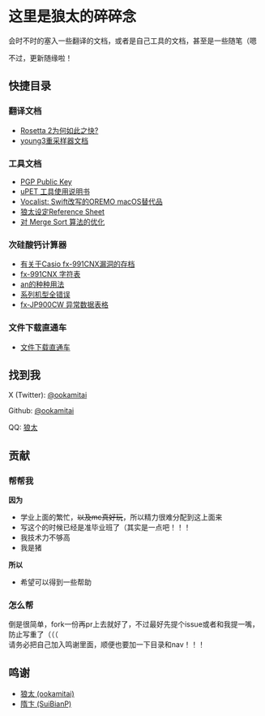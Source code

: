 # 这里是狼太的碎碎念

会时不时的塞入一些翻译的文档，或者是自己工具的文档，甚至是一些随笔（嗯

不过，更新随缘啦！

## 快捷目录

### 翻译文档

- [Rosetta 2为何如此之快?](docs/rosetta2/rosetta.md)
- [young3重采样器文档](docs/young3_doc/young3_doc.md)

### 工具文档

- [PGP Public Key](docs/PGPKey/pgpkey.md)
- [uPET 工具使用说明书](docs/upet_docs/upet_docs.md)
- [Vocalist: Swift改写的OREMO macOS替代品](docs/vocalist/vocalist_cn.md)
- [狼太设定Reference Sheet](docs/character/sheet.md)
- [对 Merge Sort 算法的优化](docs/sort/sort.md)

### 次硅酸钙计算器

- [有关于Casio fx-991CNX漏洞的存档](docs/fx-991cnx/cnx.md)  
- [fx-991CNX 字符表](docs/fx-991cnx/conv.md)
- [an的种种用法](docs/fx-991cnx/an.md)
- [系列机型全错误](docs/fx-991cnx/err.md)
- [fx-JP900CW 异常数据表格](docs/fx-991cnx/sheet.md)

### 文件下载直通车

- [文件下载直通车](docs/dls/dls.md)
  
## 找到我

X (Twitter): [@ookamitai](https://x.com/ookamitai)

Github: [@ookamitai](https://github.com/ookamitai)

QQ: [狼太](https://qm.qq.com/q/Usl9iNpa8w)

## 贡献

### 帮帮我

**因为**  

- 学业上面的繁忙，~~以及mc真好玩~~，所以精力很难分配到这上面来  
- 写这个的时候已经是准毕业班了（其实是一点吧！！！  
- 我技术力不够高  
- 我是猪  
  
**所以**  

- 希望可以得到一些帮助

### 怎么帮
倒是很简单，fork一份再pr上去就好了，不过最好先提个issue或者和我提一嘴，防止写重了（（（  
请务必把自己加入鸣谢里面，顺便也要加一下目录和nav！！！

## 鸣谢

- [狼太 (ookamitai)](https://github.com/ookamitai)
- [隋卞 (SuiBianP)](https://github.com/suibianp)
